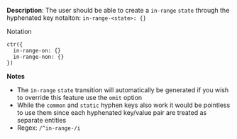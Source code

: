 __Description__: The user should be able to create a `in-range` `state` through the hyphenated key notaiton: `in-range-<state>: {}`

Notation
```
ctr({
  in-range-on: {}
  in-range-non: {}
})
```

__Notes__

- The `in-range` `state` transition will automatically be generated if you wish to override this feature use the `omit` option
- While the `common` and `static` hyphen keys also work it would be pointless to use them since each hyphenated key/value pair are treated as separate entities
- Regex: `/^in-range-/i`